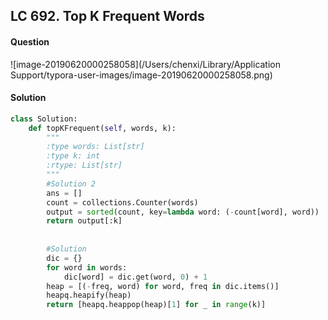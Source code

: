 ## LC 692. Top K Frequent Words

#### Question

![image-20190620000258058](/Users/chenxi/Library/Application Support/typora-user-images/image-20190620000258058.png)



#### Solution

```python
class Solution:
    def topKFrequent(self, words, k):
        """
        :type words: List[str]
        :type k: int
        :rtype: List[str]
        """
        #Solution 2
        ans = []
        count = collections.Counter(words)
        output = sorted(count, key=lambda word: (-count[word], word))
        return output[:k]
        
        
        #Solution
        dic = {}
        for word in words:
            dic[word] = dic.get(word, 0) + 1
        heap = [(-freq, word) for word, freq in dic.items()]
        heapq.heapify(heap)
        return [heapq.heappop(heap)[1] for _ in range(k)]
```

